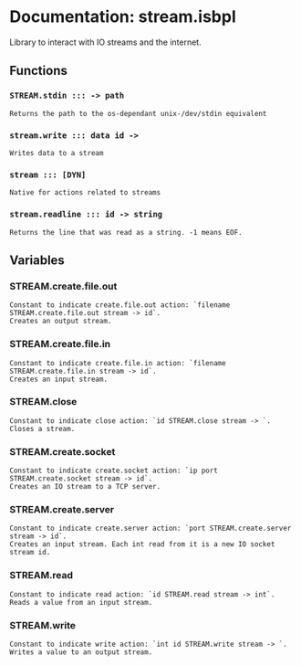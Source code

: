 # Documentation: stream.isbpl

Library to interact with IO streams and the internet.

## Functions

### `STREAM.stdin ::: -> path`

    Returns the path to the os-dependant unix-/dev/stdin equivalent


### `stream.write ::: data id -> `

    Writes data to a stream


### `stream ::: [DYN]`

    Native for actions related to streams


### `stream.readline ::: id -> string`

    Returns the line that was read as a string. -1 means EOF.


## Variables

### STREAM.create.file.out

    Constant to indicate create.file.out action: `filename STREAM.create.file.out stream -> id`.
    Creates an output stream.


### STREAM.create.file.in

    Constant to indicate create.file.in action: `filename STREAM.create.file.in stream -> id`.
    Creates an input stream.


### STREAM.close

    Constant to indicate close action: `id STREAM.close stream -> `.
    Closes a stream.


### STREAM.create.socket

    Constant to indicate create.socket action: `ip port STREAM.create.socket stream -> id`.
    Creates an IO stream to a TCP server.


### STREAM.create.server

    Constant to indicate create.server action: `port STREAM.create.server stream -> id`.
    Creates an input stream. Each int read from it is a new IO socket stream id.


### STREAM.read

    Constant to indicate read action: `id STREAM.read stream -> int`.
    Reads a value from an input stream.


### STREAM.write

    Constant to indicate write action: `int id STREAM.write stream -> `.
    Writes a value to an output stream.



